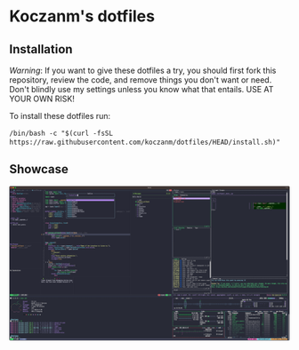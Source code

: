 # Koczanm's dotfiles

## Installation

*Warning*: If you want to give these dotfiles a try, you should first fork this repository, review the code, and remove
things you don't want or need. Don't blindly use my settings unless you know what that entails. USE AT YOUR OWN RISK!

To install these dotfiles run:
```
/bin/bash -c "$(curl -fsSL https://raw.githubusercontent.com/koczanm/dotfiles/HEAD/install.sh)"
```

## Showcase

![showcase](./assets/showcase.png)
